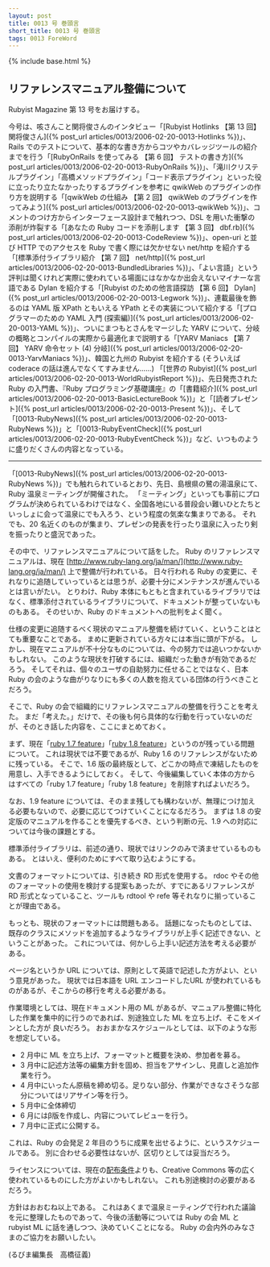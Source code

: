 ```yaml
---
layout: post
title: 0013 号 巻頭言
short_title: 0013 号 巻頭言
tags: 0013 ForeWord
---
```

{% include base.html %}


## リファレンスマニュアル整備について

Rubyist Magazine 第 13 号をお届けする。

今号は、咳さんこと関将俊さんのインタビュー「[Rubyist Hotlinks 【第 13 回】 関将俊さん]({% post_url articles/0013/2006-02-20-0013-Hotlinks %})」、Rails でのテストについて、基本的な書き方からコツやカバレッジツールの紹介までを行う「[RubyOnRails を使ってみる 【第 6 回】 テストの書き方]({% post_url articles/0013/2006-02-20-0013-RubyOnRails %})」、「滝川クリステルプラグイン」「高橋メソッドプラグイン」「コード表示プラグイン」といった役に立ったり立たなかったりするプラグインを参考に qwikWeb のプラグインの作り方を説明する「[qwikWeb の仕組み 【第 2 回】 qwikWeb のプラグインを作ってみよう]({% post_url articles/0013/2006-02-20-0013-qwikWeb %})」、コメントのつけ方からインターフェース設計まで触れつつ、DSL を用いた衝撃の添削が炸裂する「[あなたの Ruby コードを添削します 【第 3 回】 dbf.rb]({% post_url articles/0013/2006-02-20-0013-CodeReview %})」、open-uri と並び HTTP でのアクセスを Ruby で書く際には欠かせない net/http を紹介する「[標準添付ライブラリ紹介 【第 7 回】 net/http]({% post_url articles/0013/2006-02-20-0013-BundledLibraries %})」、「よい言語」という評判は聞くけれど実際に使われている場面にはなかなか出会えないマイナーな言語である Dylan を紹介する「[Rubyist のための他言語探訪 【第 6 回】 Dylan]({% post_url articles/0013/2006-02-20-0013-Legwork %})」、連載最後を飾るのは YAML 版 XPath ともいえる YPath とその実装について紹介する「[プログラマーのための YAML 入門 (探索編)]({% post_url articles/0013/2006-02-20-0013-YAML %})」、ついにまつもとさんをマージした YARV について、分岐の概略とコンパイルの実際から最適化まで説明する「[YARV Maniacs 【第 7 回】 YARV 命令セット (4) 分岐]({% post_url articles/0013/2006-02-20-0013-YarvManiacs %})」、韓国と九州の Rubyist を紹介する (そういえば coderace の話は進んでなくてすみません……) 「[世界の Rubyist]({% post_url articles/0013/2006-02-20-0013-WorldRubyistReport %})」、先日発売された Ruby の入門書、『Ruby プログラミング基礎講座』の「[書籍紹介]({% post_url articles/0013/2006-02-20-0013-BasicLectureBook %})」と「[読者プレゼント]({% post_url articles/0013/2006-02-20-0013-Present %})」、そして「[0013-RubyNews]({% post_url articles/0013/2006-02-20-0013-RubyNews %})」と「[0013-RubyEventCheck]({% post_url articles/0013/2006-02-20-0013-RubyEventCheck %})」など、いつものように盛りだくさんの内容となっている。

----
「[0013-RubyNews]({% post_url articles/0013/2006-02-20-0013-RubyNews %})」でも触れられているとおり、先日、島根県の鷺の湯温泉にて、Ruby 温泉ミーティングが開催された。
「ミーティング」といっても事前にプログラムが決められているわけではなく、全国各地にいる普段会い難いひとたちといっしょに会って温泉にでも入ろう、という程度の気楽な集まりである。
それでも、20 名近くのものが集まり、プレゼンの発表を行ったり温泉に入ったり剣を振ったりと盛況であった。

その中で、リファレンスマニュアルについて話をした。
Ruby のリファレンスマニュアルは、現在 [http://www.ruby-lang.org/ja/man/](http://www.ruby-lang.org/ja/man/) 上で整備が行われている。
日々行われる Ruby の変更に、それなりに追随していっているとは思うが、必要十分にメンテナンスが進んでいるとは言いがたい。
とりわけ、Ruby 本体にもともと含まれているライブラリではなく、標準添付されているライブラリについて、ドキュメントが整っていないものもある。
そのせいか、Ruby のドキュメントへの批判をよく聞く。

仕様の変更に追随するべく現状のマニュアル整備を続けていく、ということはとても重要なことである。
まめに更新されている方々には本当に頭が下がる。
しかし、現在マニュアルが不十分なものについては、今の努力では追いつかないかもしれない。
このような現状を打破するには、組織だった動きが有効であるだろう。
そしてそれは、個々のユーザの自助努力に任せることではなく、日本 Ruby の会のような曲がりなりにも多くの人数を抱えている団体の行うべきことだろう。

そこで、Ruby の会で組織的にリファレンスマニュアルの整備を行うことを考えた。
まだ「考えた。」だけで、その後も何ら具体的な行動を行っていないのだが、そのとき話した内容を、ここにまとめておく。

まず、現在「[ruby 1.7 feature](http://www.ruby-lang.org/ja/man/?cmd=view;name=ruby+1.7+feature)」「[ruby 1.8 feature](http://www.ruby-lang.org/ja/man/?cmd=view;name=ruby+1.8+feature)」というのが残っている問題について。
これは現状では不要であるが、Ruby 1.6 のリファレンスがないために残っている。
そこで、1.6 版の最終版として、どこかの時点で凍結したものを用意し、入手できるようにしておく。
そして、今後編集していく本体の方からはすべての「ruby 1.7 feature」「ruby 1.8 feature」を削除すればよいだろう。

なお、1.9 feature については、そのまま残しても構わないが、無理につけ加える必要もないので、必要に応じてつけていくことになるだろう。
まずは 1.8 の安定版のマニュアルを作ることを優先するべき、という判断の元、1.9 への対応については今後の課題とする。

標準添付ライブラリは、前述の通り、現状ではリンクのみで済ませているものもある。
とはいえ、便利のためにすべて取り込むようにする。

文書のフォーマットについては、引き続き RD 形式を使用する。
rdoc やその他のフォーマットの使用を検討する提案もあったが、すでにあるリファレンスが RD 形式となっていること、ツールも rdtool や refe 等それなりに揃っていることが理由である。

もっとも、現状のフォーマットには問題もある。
話題になったものとしては、既存のクラスにメソッドを追加するようなライブラリが上手く記述できない、ということがあった。
これについては、何かしら上手い記述方法を考える必要がある。

ページ名というか URL については、原則として英語で記述した方がよい、という意見があった。
現状では日本語を URL エンコードしたURL が使われているものがあるが、そこからの移行を考える必要がある。

作業環境としては、現在ドキュメント用の ML があるが、マニュアル整備に特化した作業を集中的に行うのであれば、別途独立した ML を立ち上げ、そこをメインとした方が
良いだろう。
おおまかなスケジュールとしては、以下のような形を想定している。

* 2 月中に ML を立ち上げ、フォーマットと概要を決め、参加者を募る。
* 3 月中に記述方法等の編集方針を固め、担当をアサインし、見直しと追加作業を行う。
* 4 月中にいったん原稿を締め切る。足りない部分、作業ができなさそうな部分についてはリアサイン等を行う。
* 5 月中に全体締切
* 6 月にはβ版を作成し、内容についてレビューを行う。
* 7 月中に正式に公開する。


これは、Ruby の会発足 2 年目のうちに成果を出せるように、というスケジュールである。
別に合わせる必要性はないが、区切りとしては妥当だろう。

ライセンスについては、現在の[配布条件](http://www.ruby-lang.org/ja/man/?cmd=view;name=%C7%DB%C9%DB%BE%F2%B7%EF)よりも、Creative Commons 等の広く使われているものにした方がよいかもしれない。
これも別途検討の必要があるだろう。

方針はおおむね以上である。
これはあくまで温泉ミーティングで行われた議論を元に整理したものであって、今後の活動等については Ruby の会 ML と rubyist ML に話を通しつつ、決めていくことになる。
Ruby の会内外のみなさまのご協力をお願いしたい。

(るびま編集長　高橋征義)



